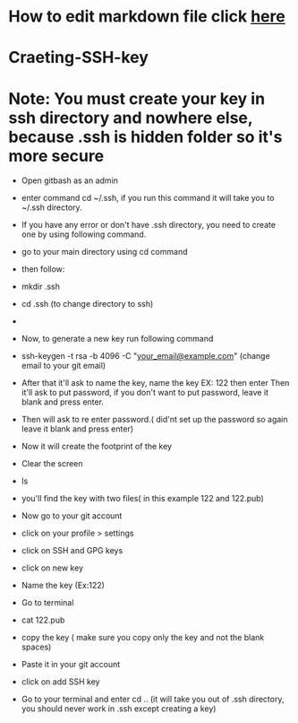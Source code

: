 # How to edit markdown file click [here](https://github.com/ArpitB95/Documentation)

# Craeting-SSH-key
# Note: You must create your key in ssh directory and nowhere else,       because .ssh is hidden folder so it's more secure

- Open gitbash as an admin
-  enter command cd ~/.ssh, if you run this command it will take you to ~/.ssh directory.
-  If you have any error or don't have .ssh directory, you need to create one by using following command.
-  go to your main directory using cd command
-  then follow:
-   mkdir .ssh
-   cd .ssh  (to change directory to ssh)
-  
-   Now, to generate a new key run following command
-   ssh-keygen -t rsa -b 4096 -C "your_email@example.com"  (change email       to your git email)

- After that it'll ask to name the key, name the key EX: 122 then enter
  Then it'll ask to put password, if you don't want to put password, leave   it blank and press enter.

- Then will ask to re enter password.( did'nt set up the password so again   leave it blank and press enter)
- Now it will create the footprint of the key
- Clear the screen
- ls
- you'll find the key with two files( in this example 122 and 122.pub)

- Now go to your git account 
- click on your profile > settings
- click on SSH and GPG keys
- click on new key 
- Name the key (Ex:122)
- Go to terminal 
- cat 122.pub
- copy the key ( make sure you copy only the key and not the blank spaces)
- Paste it in your git account 
- click on add SSH key

- Go to your terminal and enter cd .. (it will take you out of .ssh directory, you should never work in .ssh except creating a key)
